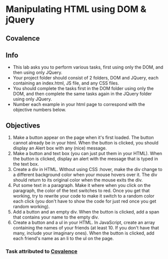 # Manipulating HTML using DOM & jQuery
## Covalence

## Info
* This lab asks you to perform various tasks, first using only the DOM, and then using only JQuery.
* Your project folder should consist of 2 folders, DOM and JQuery, each containing an index.html, JS file, and any CSS files.
* You should complete the tasks first in the DOM folder using only the DOM, and then complete the same tasks again in the JQuery folder using only JQuery.
* Number each example in your html page to correspond with the objective numbers below.

## Objectives
1.  Make a button appear on the page when it's first loaded. The button cannot already be in your html. When the button is clicked, you should display an Alert box with any (nice) message.
1.  Make a button and text box (you can just put them in your HTML). When the button is clicked, display an alert with the message that is typed in the text box.
1.  Create a div in HTML. Without using CSS :hover, make the div change to a different background color when your mouse hovers over it. The div should return to its original color when the mouse exits the div.
1.  Put some text in a paragraph. Make it where when you click on the paragraph, the color of the text switches to red. Once you get that working, try to rewrite your code to make it switch to a random color each click (you don't have to show the code for just red once you get random working).
1. Add a button and an empty div. When the button is clicked, add a span that contains your name to the empty div.
1. Create a button and a ul in your HTML. In JavaScript, create an array containing the names of your friends (at least 10. If you don't have that many, include your imaginary ones). When the button is clicked, add each friend's name as an li to the ul on the page.

### Task attributed to [Covalence](https://covalence.io/)